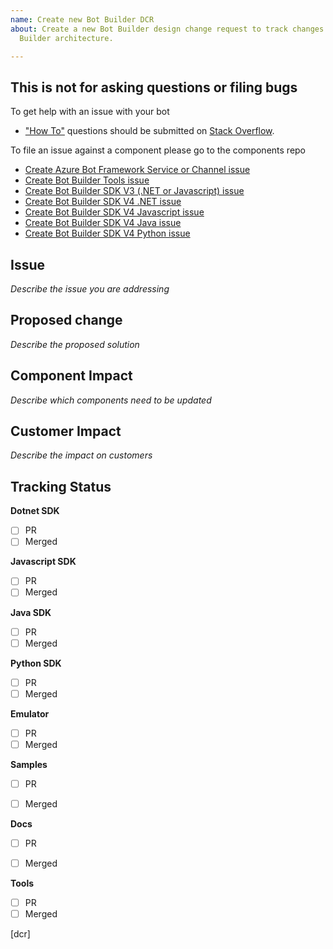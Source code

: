 ```yaml
---
name: Create new Bot Builder DCR
about: Create a new Bot Builder design change request to track changes to the Bot
  Builder architecture.

---
```


## This is not for asking questions or filing bugs

To get help with an issue with your bot
* ["How To"](https://stackoverflow.com/help/how-to-ask) questions should be submitted on [Stack Overflow](https://stackoverflow.com/questions/tagged/botframework).

To file an issue against a component please go to the components repo
* [Create Azure Bot Framework Service or Channel issue](https://github.com/Microsoft/botframework-services/issues/new/choose)
* [Create Bot Builder Tools issue](https://github.com/Microsoft/botbuilder-tools/issues/new/choose)
* [Create Bot Builder SDK V3 (.NET or Javascript) issue](https://github.com/Microsoft/botbuilder-V3/issues/new/choose)
* [Create Bot Builder SDK V4 .NET issue](https://github.com/Microsoft/botbuilder-dotnet/issues/new/choose)
* [Create Bot Builder SDK V4 Javascript issue](https://github.com/Microsoft/botbuilder-js/issues/new/choose)
* [Create Bot Builder SDK V4 Java issue](https://github.com/Microsoft/botbuilder-java/issues/new/choose)
* [Create Bot Builder SDK V4 Python issue](https://github.com/Microsoft/botbuilder-python/issues/new/choose)

## Issue
*Describe the issue you are addressing*

## Proposed change
*Describe the proposed solution*

## Component Impact 
*Describe which components need to be updated*

## Customer Impact 
*Describe the impact on customers*

## Tracking Status
**Dotnet SDK**
- [ ] PR
- [ ] Merged

**Javascript SDK**
- [ ] PR
- [ ] Merged

**Java SDK**
- [ ] PR
- [ ] Merged

**Python SDK**
- [ ] PR
- [ ] Merged

**Emulator**
- [ ] PR
- [ ] Merged

**Samples**
- [ ] PR
- [ ] Merged


**Docs**
- [ ] PR
- [ ] Merged


**Tools**
- [ ] PR
- [ ] Merged

[dcr]
